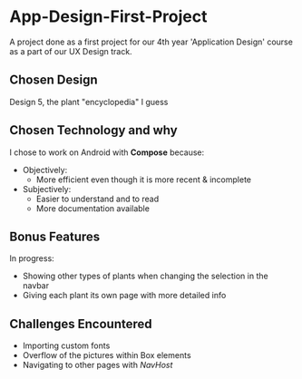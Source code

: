 # App-Design-First-Project
A project done as a first project for our 4th year 'Application Design' course as a part of our UX Design track.

## Chosen Design
Design 5, the plant "encyclopedia" I guess

## Chosen Technology and why
I chose to work on Android with **Compose** because:
- Objectively:
  - More efficient even though it is more recent & incomplete
- Subjectively:
  - Easier to understand and to read
  - More documentation available

## Bonus Features
In progress:
- Showing other types of plants when changing the selection in the navbar
- Giving each plant its own page with more detailed info

## Challenges Encountered
- Importing custom fonts
- Overflow of the pictures within Box elements
- Navigating to other pages with *NavHost*
